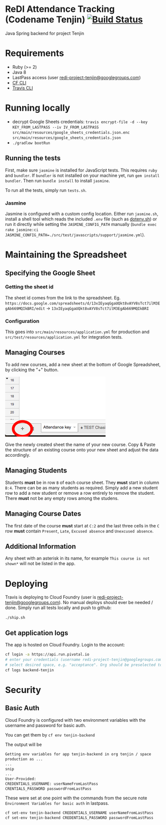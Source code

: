 # ReDI Attendance Tracking (Codename Tenjin) [![Build Status](https://travis-ci.org/project-tenjin/backend.svg?branch=master)](https://travis-ci.org/project-tenjin/backend)
Java Spring backend for project Tenjin

# Requirements

* Ruby (>= 2)
* Java 8
* LastPass access (user redi-project-tenjin@googlegroups.com)
* [CF CLI](https://github.com/cloudfoundry/cli#downloads)
* [Travis CLI](https://github.com/travis-ci/travis.rb#installation)

# Running locally

* decrypt Google Sheets credentials: `travis encrypt-file -d --key KEY_FROM_LASTPASS --iv IV_FROM_LASTPASS src/main/resources/google_sheets_credentials.json.enc src/main/resources/google_sheets_credentials.json`
* `./gradlew bootRun`

## Running the tests

First, make sure `jasmine` is installed for JavaScript tests. This requires
`ruby` and `bundler`. If `bundler` is not installed on your machine yet, run
`gem install bundler`. Then run `bundle install` to install `jasmine`.

To run all the tests, simply run `tests.sh`.

### Jasmine

Jasmine is configured with a custom config location. Either run `jasmine.sh`,
install a shell tool which reads the included `.env` file (such as
[dotenv.sh](https://github.com/gchaincl/dotenv.sh)) or run it directly while
setting the `JASMINE_CONFIG_PATH` manually (`bundle exec rake jasmine:ci JASMINE_CONFIG_PATH=./src/test/javascripts/support/jasmine.yml`).

# Maintaining the Spreadsheet

## Specifying the Google Sheet

### Getting the sheet id
The sheet id comes from the link to the spreadsheet.
Eg. `https://docs.google.com/spreadsheets/d/13xIEyaqGgaUQkt8vAYV8sTct7ilM3EgAb669MQIkBRI/edit` -> `13xIEyaqGgaUQkt8vAYV8sTct7ilM3EgAb669MQIkBRI`

### Configuration
This goes into `src/main/resources/application.yml` for production and `src/test/resources/application.yml` for integration tests.

## Managing Courses
To add new courses, add a new sheet at the bottom of Google Spreadsheet, by clicking the "+" button.

![finding the plus icon](docs/images/add_course.png?raw=true)

Give the newly created sheet the name of your new course. Copy & Paste the structure of an existing course onto your
new sheet and adjust the data accordingly.

## Managing Students
Students **must** be in row `B` of each course sheet. They **must** start in column `B:4`. There can be as many students as required.
Simply add a new student row to add a new student or remove a row entirely to remove the student.
There **must** not be any empty rows among the studens.

## Managing Course Dates
The first date of the course **must** start at `C:2` and the last three cells in the `C` row **must**  contain `Present`, `Late`, `Excused absence` and `Unexcused absence`.

## Additional Information
Any sheet with an asterisk in its name, for example `This course is not shown*` will not be listed in the app.

# Deploying

Travis is deploying to Cloud Foundry (user is redi-project-tenjin@googlegroups.com). No manual deploys
should ever be needed / done. Simply run all tests locally and push to github:

`./ship.sh`

## Get application logs

The app is hosted on Cloud Foundry.
Login to the account:

```bash
cf login -a https://api.run.pivotal.io
# enter your credentials (username redi-project-tenjin@googlegroups.com, PW in Last Pass)
# select desired space, e.g. "acceptance". Org should be preselected to "tenjin".
cf logs backend-tenjin
```

# Security
## Basic Auth
Cloud Foundry is configured with two environment variables with the username and password for basic auth.

You can get them by `cf env tenjin-backend `

The output will be

```
Getting env variables for app tenjin-backend in org tenjin / space production as ...
...
snip
...
User-Provided:
CREDENTIALS_USERNAME: userNameFromLastPass
CRENTIALS_PASSWORD passwordFromLastPass
```

These were set at one point with the commands from the secure note `Environment Variables for basic auth` in lastpass.

```
cf set-env tenjin-backend CREDENTIALS_USERNAME userNameFromLastPass
cf set-env tenjin-backend CREDENTIALS_PASSWORD passwordFromLastPass
```
